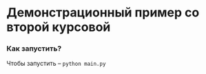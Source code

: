 # Демонстрационный пример со второй курсовой

### Как запустить?

Чтобы запустить – ```python main.py```
